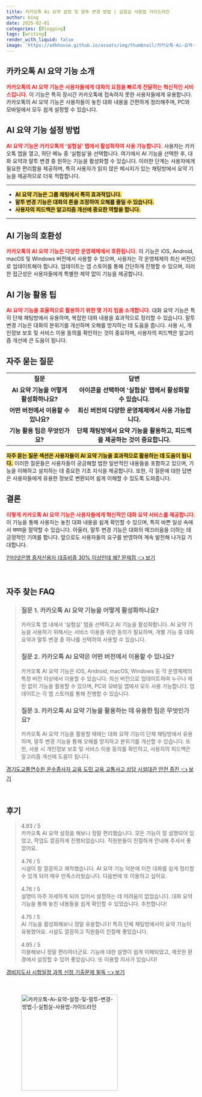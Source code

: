 ```yaml
---
title: 카카오톡 Ai 요약 설정 및 말투 변경 방법 | 실험실 사용법 가이드라인
author: bing
date: 2025-02-01
categories: [Blogging]
tags: [writing]
render_with_liquid: false
image: 'https://adkhouse.github.io/assets/img/thumbnail/카카오톡-Ai-요약-설정-및-말투-변경-방법-|-실험실-사용법-가이드라인.webp'
---
```



<h2 id='카카오톡_AI_요약_기능_소개'>카카오톡 AI 요약 기능 소개</h2>

<p><b><span style="color: #ee2323;">카카오톡의 AI 요약 기능은 사용자들에게 대화의 요점을 빠르게 전달하는 혁신적인 서비스입니다.</span></b> 이 기능은 특히 장시간 카카오톡에 접속하지 못한 사용자들에게 유용합니다. 카카오톡의 AI 요약 기능은 사용자들이 놓친 대화 내용을 간편하게 정리해주며, PC와 모바일에서 모두 쉽게 설정할 수 있습니다.</p>

<h2 id='AI_요약_기능_설정_방법'>AI 요약 기능 설정 방법</h2>

<p><b><span style="color: #ee2323;">AI 요약 기능은 카카오톡의 '실험실' 탭에서 활성화하여 사용 가능합니다.</span></b> 사용자는 카카오톡 앱을 열고, 하단 메뉴 중 ‘실험실’을 선택합니다. 여기에서 AI 기능을 선택한 후, 대화 요약과 말투 변경 중 원하는 기능을 활성화할 수 있습니다. 이러한 단계는 사용자에게 필요한 편리함을 제공하며, 특히 사용자가 읽지 않은 메시지가 있는 채팅방에서 요약 기능을 제공하므로 더욱 적합합니다.</p>

<hr />

<ul>
    <li><b><span style="background-color: #ffe066;">AI 요약 기능은 그룹 채팅에서 특히 효과적입니다.</span></b></li>
    <li><b><span style="background-color: #ffe066;">말투 변경 기능은 대화의 톤을 조정하여 오해를 줄일 수 있습니다.</span></b></li>
    <li><b><span style="background-color: #ffe066;">사용자의 피드백은 알고리즘 개선에 중요한 역할을 합니다.</span></b></li>
</ul>

<hr />

<h2 id='AI_기능의_호환성'>AI 기능의 호환성</h2>

<p><b><span style="color: #ee2323;">카카오톡의 AI 요약 기능은 다양한 운영체제에서 호환됩니다.</span></b> 이 기능은 iOS, Android, macOS 및 Windows 버전에서 사용할 수 있으며, 사용자는 각 운영체제의 최신 버전으로 업데이트해야 합니다. 업데이트는 앱 스토어를 통해 간단하게 진행할 수 있으며, 이러한 접근성은 사용자들에게 특별한 제약 없이 기능을 제공합니다.</p>

<h2 id='AI_기능_활용_팁'>AI 기능 활용 팁</h2>

<p><b><span style="color: #ee2323;">AI 요약 기능을 효율적으로 활용하기 위한 몇 가지 팁을 소개합니다.</span></b> 대화 요약 기능은 특히 단체 채팅방에서 유용하며, 복잡한 대화 내용을 효과적으로 정리할 수 있습니다. 말투 변경 기능은 대화의 분위기를 개선하며 오해를 방지하는 데 도움을 줍니다. 사용 시, 개인정보 보호 및 서비스 이용 동의를 확인하는 것이 중요하며, 사용자의 피드백은 알고리즘 개선에 큰 도움이 됩니다.</p>

<h2 id='자주_묻는_질문'>자주 묻는 질문</h2>

<table>
    <tr>
        <td style="text-align: center; height: 17px;"><b>질문</b></td>
        <td style="text-align: center; height: 17px;"><b>답변</b></td>
    </tr>
    <tr>
        <td style="text-align: center; height: 17px;"><b>AI 요약 기능을 어떻게 활성화하나요?</b></td>
        <td style="text-align: center; height: 17px;"><b>아이콘을 선택하여 '실험실' 탭에서 활성화할 수 있습니다.</b></td>
    </tr>
    <tr>
        <td style="text-align: center; height: 17px;"><b>어떤 버전에서 이용할 수 있나요?</b></td>
        <td style="text-align: center; height: 17px;"><b>최신 버전의 다양한 운영체제에서 사용 가능합니다.</b></td>
    </tr>
    <tr>
        <td style="text-align: center; height: 17px;"><b>기능 활용 팁은 무엇인가요?</b></td>
        <td style="text-align: center; height: 17px;"><b>단체 채팅방에서 요약 기능을 활용하고, 피드백을 제공하는 것이 중요합니다.</b></td>
    </tr>
</table>

<p><b><span style="background-color: #ffe066;">자주 묻는 질문 섹션은 사용자들이 AI 요약 기능을 효과적으로 활용하는 데 도움이 됩니다.</span></b> 이러한 질문들은 사용자들이 궁금해할 법한 일반적인 내용들을 포함하고 있으며, 기능을 이해하고 설치하는 데 중요한 기초 지식을 제공합니다. 또한, 각 질문에 대한 답변은 사용자들에게 유용한 정보로 변환되어 쉽게 이해할 수 있도록 도와줍니다.</p>

<h2 id='결론'>결론</h2>

<p><b><span style="color: #ee2323;">이렇게 카카오톡 AI 요약 기능은 사용자들에게 혁신적인 대화 요약 서비스를 제공합니다.</span></b> 이 기능을 통해 사용자는 놓친 대화 내용을 쉽게 확인할 수 있으며, 특히 바쁜 일상 속에서 समय을 절약할 수 있습니다. 아울러, 말투 변경 기능은 대화의 매끄러움을 더하는 데 긍정적인 기여를 합니다. 앞으로도 사용자들의 요구를 반영하여 계속 발전해 나가길 기대합니다.</p>


<p><a class="click-button" title="인터넷은행 중저신용자 대출비중 30% 이상인데 왜? 문제점" href="https://adkhouse.github.io/posts/%EC%9D%B8%ED%84%B0%EB%84%B7%EC%9D%80%ED%96%89-%EC%A4%91%EC%A0%80%EC%8B%A0%EC%9A%A9%EC%9E%90-%EB%8C%80%EC%B6%9C%EB%B9%84%EC%A4%91-30-%EC%9D%B4%EC%83%81%EC%9D%B8%EB%8D%B0-%EC%99%9C-%EB%AC%B8%EC%A0%9C%EC%A0%90/" rel="dofollow">인터넷은행 중저신용자 대출비중 30% 이상인데 왜? 문제점 👈 보기</a></p><br>
<h2 id='자주_찾는_FAQ'>자주 찾는 FAQ</h2>
<div itemscope="" itemtype="https://schema.org/FAQPage"> 
<blockquote> 
<div itemscope="" itemprop="mainEntity" itemtype="https://schema.org/Question"> 
<h3 itemprop="name">질문 1. 카카오톡 AI 요약 기능을 어떻게 활성화하나요?</h3> 
<div itemscope="" itemprop="acceptedAnswer" itemtype="https://schema.org/Answer"> 
<span itemprop="text"> 
<p>카카오톡 앱 내에서 '실험실' 탭을 선택하고 AI 기능을 활성화합니다. AI 요약 기능을 사용하기 위해서는 서비스 이용을 위한 동의가 필요하며, 개별 기능 중 대화 요약과 말투 변경 중 하나를 선택하여 사용할 수 있습니다.</p> 
</span> 
</div> 
</div> 

<div itemscope="" itemprop="mainEntity" itemtype="https://schema.org/Question"> 
<h3 itemprop="name">질문 2. 카카오톡 AI 요약은 어떤 버전에서 이용할 수 있나요?</h3> 
<div itemscope="" itemprop="acceptedAnswer" itemtype="https://schema.org/Answer"> 
<span itemprop="text"> 
<p>카카오톡 AI 요약 기능은 iOS, Android, macOS, Windows 등 각 운영체제의 특정 버전 이상에서 이용할 수 있습니다. 최신 버전으로 업데이트하여 누구나 제한 없이 기능을 활용할 수 있으며, PC와 모바일 앱에서 모두 사용 가능합니다. 업데이트는 각 앱 스토어를 통해 진행할 수 있습니다.</p> 
</span> 
</div> 
</div> 

<div itemscope="" itemprop="mainEntity" itemtype="https://schema.org/Question"> 
<h3 itemprop="name">질문 3. 카카오톡 AI 요약 기능을 활용하는 데 유용한 팁은 무엇인가요?</h3> 
<div itemscope="" itemprop="acceptedAnswer" itemtype="https://schema.org/Answer"> 
<span itemprop="text"> 
<p>카카오톡 AI 요약 기능을 활용할 때에는 대화 요약 기능이 단체 채팅방에서 유용하며, 말투 변경 기능을 통해 오해를 방지하고 분위기를 개선할 수 있습니다. 또한, 사용 시 개인정보 보호 및 서비스 이용 동의를 확인하고, 사용자의 피드백은 알고리즘 개선에 도움이 됩니다.</p> 
</span> 
</div> 
</div> 
</blockquote> 
</div>
<p><a class="click-button" title="경기도교통연수원 운수종사자 교육 도민 교육 교통사고 상담 시설대관 안전 증진" href="https://adkhouse.github.io/posts/%EA%B2%BD%EA%B8%B0%EB%8F%84%EA%B5%90%ED%86%B5%EC%97%B0%EC%88%98%EC%9B%90-%EC%9A%B4%EC%88%98%EC%A2%85%EC%82%AC%EC%9E%90-%EA%B5%90%EC%9C%A1-%EB%8F%84%EB%AF%BC-%EA%B5%90%EC%9C%A1-%EA%B5%90%ED%86%B5%EC%82%AC%EA%B3%A0-%EC%83%81%EB%8B%B4-%EC%8B%9C%EC%84%A4%EB%8C%80%EA%B4%80-%EC%95%88%EC%A0%84-%EC%A6%9D%EC%A7%84/" rel="dofollow">경기도교통연수원 운수종사자 교육 도민 교육 교통사고 상담 시설대관 안전 증진 👈 보기</a></p><br>
<h2 id='후기'>후기</h2>
<div itemscope itemtype="https://schema.org/Product">
  <blockquote>
  <div itemprop="review" itemscope itemtype="https://schema.org/Review">
      <div itemprop="reviewRating" itemscope itemtype="https://schema.org/Rating"> <span itemprop="ratingValue">4.93</span> / <span itemprop="bestRating">5</span> </div>
      <span itemprop="reviewBody">카카오톡 AI 요약 설정을 해보니 정말 편리했습니다. 모든 기능이 잘 설명되어 있었고, 작업도 깔끔하게 진행되었습니다. 직원분들이 친절하게 안내해 주셔서 좋았어요.</span>
  </div>
  <br>
  <div itemprop="review" itemscope itemtype="https://schema.org/Review">
      <div itemprop="reviewRating" itemscope itemtype="https://schema.org/Rating"> <span itemprop="ratingValue">4.76</span> / <span itemprop="bestRating">5</span> </div>
      <span itemprop="reviewBody">시설이 참 깔끔하고 쾌적했습니다. AI 요약 기능 덕분에 이전 대화를 쉽게 정리할 수 있게 되어 매우 만족스러웠습니다. 다음번에 또 이용하고 싶어요.</span>
  </div>
  <br>
  <div itemprop="review" itemscope itemtype="https://schema.org/Review">
      <div itemprop="reviewRating" itemscope itemtype="https://schema.org/Rating"> <span itemprop="ratingValue">4.76</span> / <span itemprop="bestRating">5</span> </div>
      <span itemprop="reviewBody">설명이 아주 자세하게 되어 있어서 설정하는 데 어려움이 없었습니다. 대화 요약 기능을 통해 놓친 내용들을 쉽게 확인할 수 있었습니다. 추천합니다!</span>
  </div>
  <br>
  <div itemprop="review" itemscope itemtype="https://schema.org/Review">
      <div itemprop="reviewRating" itemscope itemtype="https://schema.org/Rating"> <span itemprop="ratingValue">4.75</span> / <span itemprop="bestRating">5</span> </div>
      <span itemprop="reviewBody">AI 기능을 활성화해보니 정말 유용합니다! 특히 단체 채팅방에서의 요약 기능이 유용했어요. 시설도 깔끔하고 직원들이 친절해 좋았습니다.</span>
  </div>
  <br>
  <div itemprop="review" itemscope itemtype="https://schema.org/Review">
      <div itemprop="reviewRating" itemscope itemtype="https://schema.org/Rating"> <span itemprop="ratingValue">4.95</span> / <span itemprop="bestRating">5</span> </div>
      <span itemprop="reviewBody">이용해보니 정말 편리하더군요. 기능에 대한 설명이 쉽게 이해되었고, 깨끗한 환경에서 설정할 수 있어 좋았습니다. 또 이용할 의사가 있습니다!</span>
  </div>
  </blockquote>
</div>
<p><a class="click-button" title="경비지도사 시험일정 과목 신청 기출문제 필독" href="https://adkhouse.github.io/posts/%EA%B2%BD%EB%B9%84%EC%A7%80%EB%8F%84%EC%82%AC-%EC%8B%9C%ED%97%98%EC%9D%BC%EC%A0%95-%EA%B3%BC%EB%AA%A9-%EC%8B%A0%EC%B2%AD-%EA%B8%B0%EC%B6%9C%EB%AC%B8%EC%A0%9C-%ED%95%84%EB%8F%85/" rel="dofollow">경비지도사 시험일정 과목 신청 기출문제 필독 👈 보기</a></p><br>
<figure class="image"><img src="https://adkhouse.github.io/assets/img/thumbnail/카카오톡-Ai-요약-설정-및-말투-변경-방법-|-실험실-사용법-가이드라인.webp" alt="카카오톡-Ai-요약-설정-및-말투-변경-방법-|-실험실-사용법-가이드라인" width="256" height="256"></figure>